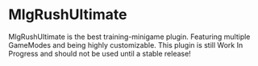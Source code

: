 # MlgRushUltimate
MlgRushUltimate is the best training-minigame plugin. Featuring multiple GameModes and being highly customizable.
This plugin is still Work In Progress and should not be used until a stable release!
